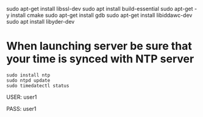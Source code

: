 sudo apt-get install libssl-dev
sudo apt install build-essential
sudo apt-get -y install cmake
sudo apt-get install gdb
sudo apt-get install libiddawc-dev
sudo apt install libyder-dev


# When launching server be sure that your time is synced with NTP server
```shell
sudo install ntp
sudo ntpd update
sudo timedatectl status
```

USER: user1

PASS: user1